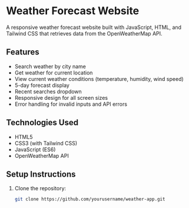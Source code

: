 # Weather Forecast Website

A responsive weather forecast website built with JavaScript, HTML, and Tailwind CSS that retrieves data from the OpenWeatherMap API.

## Features

- Search weather by city name
- Get weather for current location
- View current weather conditions (temperature, humidity, wind speed)
- 5-day forecast display
- Recent searches dropdown
- Responsive design for all screen sizes
- Error handling for invalid inputs and API errors

## Technologies Used

- HTML5
- CSS3 (with Tailwind CSS)
- JavaScript (ES6)
- OpenWeatherMap API

## Setup Instructions

1. Clone the repository:
   ```bash
   git clone https://github.com/yourusername/weather-app.git
